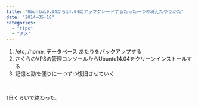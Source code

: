 ```yaml
---
title: "Ubuntu10.04から14.04にアップグレードするたった一つの冴えたやりかた"
date: "2014-05-18"
categories: 
  - "tips"
  - "ダメ"
---
```


1. /etc, /home, データベース あたりをバックアップする
2. さくらのVPSの管理コンソールからUbuntu14.04をクリーンインストールする
3. 記憶と勘を便りに一つずつ復旧させていく

 

1日くらいで終わった。
